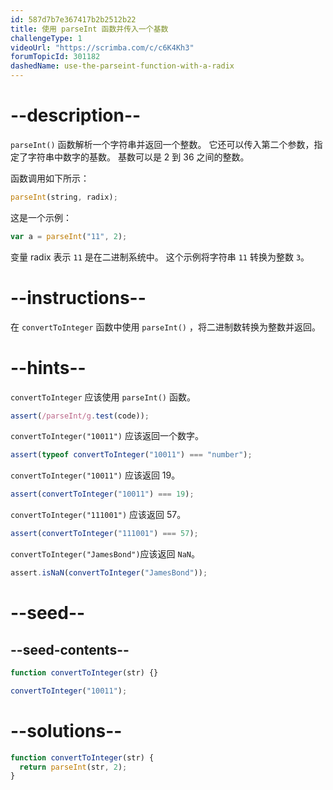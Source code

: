 ```yaml
---
id: 587d7b7e367417b2b2512b22
title: 使用 parseInt 函数并传入一个基数
challengeType: 1
videoUrl: "https://scrimba.com/c/c6K4Kh3"
forumTopicId: 301182
dashedName: use-the-parseint-function-with-a-radix
---
```


# --description--

`parseInt()` 函数解析一个字符串并返回一个整数。 它还可以传入第二个参数，指定了字符串中数字的基数。 基数可以是 2 到 36 之间的整数。

函数调用如下所示：

```js
parseInt(string, radix);
```

这是一个示例：

```js
var a = parseInt("11", 2);
```

变量 radix 表示 `11` 是在二进制系统中。 这个示例将字符串 `11` 转换为整数 `3`。

# --instructions--

在 `convertToInteger` 函数中使用 `parseInt()` ，将二进制数转换为整数并返回。

# --hints--

`convertToInteger` 应该使用 `parseInt()` 函数。

```js
assert(/parseInt/g.test(code));
```

`convertToInteger("10011")` 应该返回一个数字。

```js
assert(typeof convertToInteger("10011") === "number");
```

`convertToInteger("10011")` 应该返回 19。

```js
assert(convertToInteger("10011") === 19);
```

`convertToInteger("111001")` 应该返回 57。

```js
assert(convertToInteger("111001") === 57);
```

`convertToInteger("JamesBond")`应该返回 `NaN`。

```js
assert.isNaN(convertToInteger("JamesBond"));
```

# --seed--

## --seed-contents--

```js
function convertToInteger(str) {}

convertToInteger("10011");
```

# --solutions--

```js
function convertToInteger(str) {
  return parseInt(str, 2);
}
```
